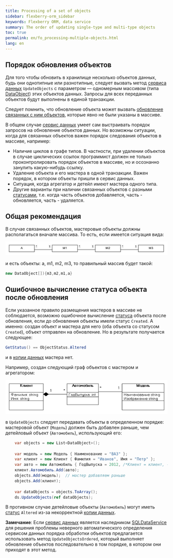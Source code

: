 ```yaml
---
title: Processing of a set of objects
sidebar: flexberry-orm_sidebar
keywords: Flexberry ORM, data service
summary: The order of updating single-type and multi-type objects
toc: true
permalink: en/fo_processing-multiple-objects.html
lang: en
---
```


## Порядок обновления объектов

Для того чтобы обновить в хранилище несколько объектов данных, будь они однотипные или разнотипные, следует вызвать метод [сервиса данных](fo_data-service.html) `UpdateObjects` с параметром — одномерным массивом (типа [DataObject](fo_data-object.html)) этих объектов данных. Запросы для всех переданных объектов будут выполнены в единой транзакции.

Следует помнить, что обновление объекта может вызвать [обновление связанных с ним объектов](fo_update-related-objects.html), которые явно не были указаны в массиве.

В общем случае [сервис данных](fo_data-service.html) умеет сам выстраивать порядок запросов на обновление объектов данных. Но возможны ситуации, когда для связанных объектов важен порядок следования объектов в массиве, например:

* Наличие циклов в графе типов.
В частности, при удалении объектов в случае циклических ссылок программист должен не только проконтролировать порядок объектов в массиве, но и осознанно занулить какую-нибудь ссылку.
* Удаление объекта и его мастера в одной транзакции.
Важен порядок, в котором объекты пришли в сервис данных. 
* Ситуация, когда агрегатор и детейл имеют мастера одного типа. 
* Другие варианты при наличии связанных объектов с разными [статусами](fo_object-status.html), т.е. когда часть объектов добавляется, часть - обновляется, часть - удаляется.

## Общая рекомендация

В случае связанных объектов, мастеровые объекты должны располагаться вначале массива. То есть, если имеется ситуация вида:

![](/images/pages/products/flexberry-orm/data-service/primer-7.jpg)

и есть объекты: a, m1, m2, m3, то правильный массив будет такой: 

```csharp
new DataObject[]){m3,m2,m1,a}
```

## Ошибочное вычисление статуса объекта после обновления

Если указанное правило размещения мастеров в массиве не соблюдается, возможно ошибочное вычисление [статуса](fo_object-status.html) объекта после обновления, если до обновления объекты имели статус `Сreated`. А именно: создан объект и мастера для него (оба объекта со статусом `Сreated`), объект отправлен на обновление. Но в результате получается следующее:

```csharp
GetStatus() == ObjectStatus.Altered 
```

и в [копии данных](fo_data-object-copy.html) мастера нет.

Например, создан следующий граф объектов с мастером и агрегатором:

![](/images/pages/products/flexberry-orm/data-service/model.png)

в `UpdateObjects` следует передавать объекты в определенном порядке: мастеровой объект (`Модель`) должен быть добавлен раньше, чем детейловый объект (`Автомобиль`), использующий его:

```csharp
    var objects = new List<DataObject>();

    var модель = new Модель { Наименование = "ВАЗ" };
    var клиент = new Клиент { Фамилия = "Иванов", Имя = "Петр" };
    var авто = new Автомобиль { ГодВыпуска = 2012, /*Клиент = клиент, - агрегатор проставится автоматически*/ Модель = модель };
    клиент.Автомобиль.Add(авто);
    objects.Add(модель);  // мастер добавляем раньше
    objects.Add(клиент);

    var dataObjects = objects.ToArray();
    ds.UpdateObjects(ref dataObjects);
```

В противном случае детейловые объекты (`Автомобиль`) могут иметь [статус](fo_object-status.html) `Altered` из-за некорректной [копии данных](fo_data-object-copy.html).

__Замечание__:  Если [сервис данных](fo_data-service.html) является наследником [SQLDataService](fo_sql-data-service.html) для решения проблемы неверного автоматического определения сервисом данных порядка обработки объектов предлагается использовать метод `UpdateObjectsOrdered`, который выполняет обновление объектов последовательно в том порядке, в котором они приходят в этот метод.
